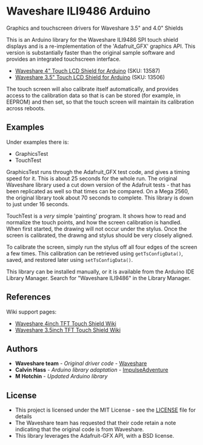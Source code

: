 # Waveshare ILI9486 Arduino
Graphics and touchscreen drivers for Waveshare 3.5" and 4.0" Shields

This is an Arduino library for the Waveshare ILI9486 SPI touch shield displays and
is a re-implementation of the 'Adafruit_GFX' graphics API. This version is
substantially faster than the original sample software and provides an integrated
touchscreen interface.

- [Waveshare 4" Touch LCD Shield for Arduino](https://www.waveshare.com/product/modules/oleds-lcds/arduino-lcd/4inch-tft-touch-shield.htm) (SKU: 13587)
- [Waveshare 3.5" Touch LCD Shield for Arduino](https://www.waveshare.com/product/modules/oleds-lcds/arduino-lcd/3.5inch-tft-touch-shield.htm) (SKU: 13506)

The touch screen will also calibrate itself automatically, and provides access to the
calibration data so that is can be stored (for example, in EEPROM) and then set, so that
the touch screen will maintain its calibration across reboots.

## Examples
Under examples there is:
 - GraphicsTest
 - TouchTest

 GraphicsTest runs through the Adafruit_GFX test code, and gives a timing speed for it.
 This is about 25 seconds for the whole run.  The original Waveshare library used a cut
 down version of the Adafruit tests - that has been replicated as well so that times can
 be compared.  On a Mega 2560, the original library took about 70 seconds to complete.
 This library is down to just under 16 seconds.

 TouchTest is a *very* simple 'painting' program.  It shows how to read and normalize the
 touch points, and how the screen calibration is handled.  When first started, the drawing
 will not occur under the stylus.  Once the screen is calibrated, the drawng and stylus
 should be very closely aligned.

 To calibrate the screen, simply run the stylus off all four edges of the screen a few
 times.  This calibration can be retrieved using `getTsConfigData()`, saved, and restored
 later using `setTsConfigData()`.

 This library can be installed manually, or it is available from the Arduino IDE Library Manager.
 Search for "Waveshare ILI9486" in the Library Manager.

## References

Wiki support pages:
- [Waveshare 4inch TFT Touch Shield Wiki](https://www.waveshare.com/wiki/4inch_TFT_Touch_Shield)
- [Waveshare 3.5inch TFT Touch Shield Wiki](https://www.waveshare.com/wiki/3.5inch_TFT_Touch_Shield)

## Authors

* **Waveshare team** - *Original driver code* - [Waveshare](https://www.waveshare.com/)
* **Calvin Hass** - *Arduino library adaptation* - [ImpulseAdventure](https://github.com/ImpulseAdventure/)
* **M Hotchin** - *Updated Arduino library*

## License

- This project is licensed under the MIT License - see the [LICENSE](LICENSE) file for details
- The Waveshare team has requested that their code retain a note indicating that the original code is from Waveshare.
- This library leverages the Adafruit-GFX API, with a BSD license.
